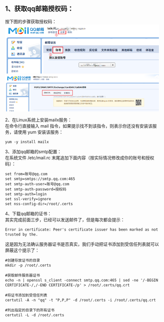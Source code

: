 ## 1、获取qq邮箱授权码：

按下图的步骤获取授权码：  
![qqyx1.jpg](/img/qqyx/qqyx1.jpg) 
![qqyx2.jpg](/img/qqyx/qqyx2.jpg)

2、在Linux系统上安装mailx服务：  
在命令行直接输入 mail 指令，如果提示找不到该指令，则表示你还没有安装该服务，请使用 yum 安装该服务：

```shell
yum -y install mailx
```

3、添加qq邮箱的smtp配置：  
在系统文件 /etc/mail.rc 末尾追加下面内容（按实际情况修改成你的账号和授权码）：

```shell
set from=账号@qq.com
set smtp=smtps://smtp.qq.com:465
set smtp-auth-user=账号@qq.com
set smtp-auth-password=授权码
set smtp-auth=login
set ssl-verify=ignore
set nss-config-dir=/root/.certs
```

4、下载qq邮箱的证书：  
其实完成前面三步，已经可以发送邮件了，但是每次都会提示：

```shell
Error in certificate: Peer's certificate issuer has been marked as not trusted by the.
```

这是因为无法确认服务器证书是否真实，我们手动把证书添加到受信任列表就可以屏蔽这个提示了：

```shell
#创建存放证书的目录
mkdir -p /root/.certs

#获取邮件服务器证书
echo -n | openssl s_client -connect smtp.qq.com:465 | sed -ne '/-BEGIN CERTIFICATE-/,/-END CERTIFICATE-/p' > /root/.certs/qq.crt

#将证书添加到受信任列表
certutil -A -n "qq" -t "P,P,P" -d /root/.certs -i /root/.certs/qq.crt

#列出指定的目录下的所有证书
certutil -L -d /root/.certs
```
